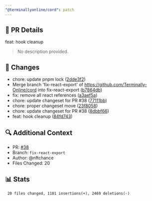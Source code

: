 ```yaml
---
"@terminallyonline/cord": patch
---
```


## 🔄 PR Details

feat: hook cleanup

> No description provided.

## 📝 Changes

-   chore: update pnpm lock ([2dde3f2](https://github.com/Terminally-Online/cord/commit/2dde3f23f4b3ea2aed3a278b831bce22e325cd1d))
-   Merge branch 'fix-react-export' of https://github.com/Terminally-Online/cord into fix-react-export ([b7864db](https://github.com/Terminally-Online/cord/commit/b7864dbeaa6279387d7358a018dd505ca70ec0ae))
-   fix: remove all react references ([a3aef5a](https://github.com/Terminally-Online/cord/commit/a3aef5ab162c90296299e64c6d7c7702cc6db1b1))
-   chore: update changeset for PR #38 ([77111bb](https://github.com/Terminally-Online/cord/commit/77111bbc8e75c4c7ed9ef0fd25fb44ab63dba80a))
-   chore: proper changeset move ([23f8058](https://github.com/Terminally-Online/cord/commit/23f8058af83490398b0352395ca7dff60db233f9))
-   chore: update changeset for PR #38 ([8dbbf66](https://github.com/Terminally-Online/cord/commit/8dbbf6696e0c9397d23c9f382e69c367cb72a8fd))
-   feat: hook cleanup ([84fd743](https://github.com/Terminally-Online/cord/commit/84fd743a79fab7fcb2e42fa4cdaa97eca8662b08))

## 🔍 Additional Context

-   PR: [#38](https://github.com/Terminally-Online/cord/pull/38)
-   Branch: `fix-react-export`
-   Author: @nftchance
-   Files Changed: 20

## 📊 Stats

```diff
 20 files changed, 1101 insertions(+), 2469 deletions(-)
```
